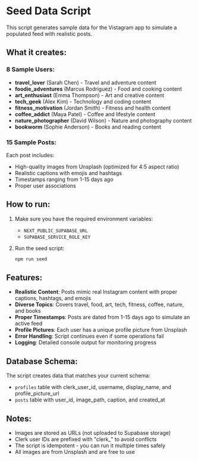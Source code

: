 # Seed Data Script

This script generates sample data for the Vistagram app to simulate a populated feed with realistic posts.

## What it creates:

### 8 Sample Users:

- **travel_lover** (Sarah Chen) - Travel and adventure content
- **foodie_adventures** (Marcus Rodriguez) - Food and cooking content
- **art_enthusiast** (Emma Thompson) - Art and creative content
- **tech_geek** (Alex Kim) - Technology and coding content
- **fitness_motivation** (Jordan Smith) - Fitness and health content
- **coffee_addict** (Maya Patel) - Coffee and lifestyle content
- **nature_photographer** (David Wilson) - Nature and photography content
- **bookworm** (Sophie Anderson) - Books and reading content

### 15 Sample Posts:

Each post includes:

- High-quality images from Unsplash (optimized for 4:5 aspect ratio)
- Realistic captions with emojis and hashtags
- Timestamps ranging from 1-15 days ago
- Proper user associations

## How to run:

1. Make sure you have the required environment variables:

   - `NEXT_PUBLIC_SUPABASE_URL`
   - `SUPABASE_SERVICE_ROLE_KEY`

2. Run the seed script:
   ```bash
   npm run seed
   ```

## Features:

- **Realistic Content**: Posts mimic real Instagram content with proper captions, hashtags, and emojis
- **Diverse Topics**: Covers travel, food, art, tech, fitness, coffee, nature, and books
- **Proper Timestamps**: Posts are dated from 1-15 days ago to simulate an active feed
- **Profile Pictures**: Each user has a unique profile picture from Unsplash
- **Error Handling**: Script continues even if some operations fail
- **Logging**: Detailed console output for monitoring progress

## Database Schema:

The script creates data that matches your current schema:

- `profiles` table with clerk_user_id, username, display_name, and profile_picture_url
- `posts` table with user_id, image_path, caption, and created_at

## Notes:

- Images are stored as URLs (not uploaded to Supabase storage)
- Clerk user IDs are prefixed with "clerk\_" to avoid conflicts
- The script is idempotent - you can run it multiple times safely
- All images are from Unsplash and are free to use
